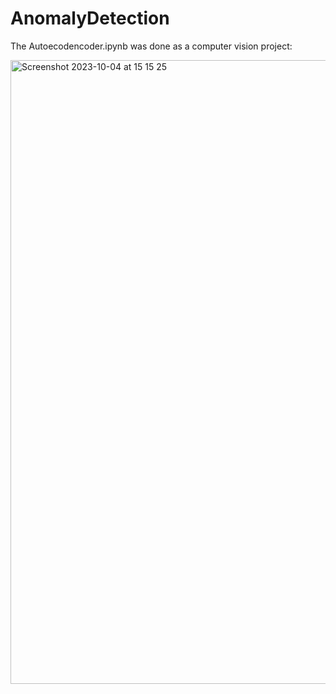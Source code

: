 # AnomalyDetection

The Autoecodencoder.ipynb was done as a computer vision project:

<img width="998" alt="Screenshot 2023-10-04 at 15 15 25" src="https://github.com/odartsi/AnomalyDetection/assets/58295268/1e6e2617-8f98-4ea4-87fd-182411a8fcfb">
